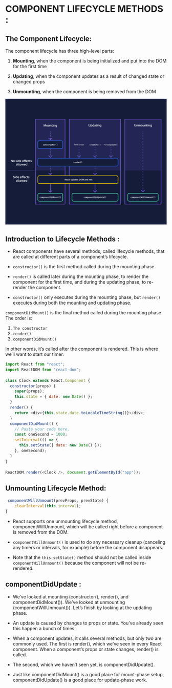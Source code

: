 # COMPONENT LIFECYCLE METHODS :

## The Component Lifecycle:

The component lifecycle has three high-level parts:

1. **Mounting**, when the component is being initialized and put into the DOM for the first time

2. **Updating**, when the component updates as a result of changed state or changed props

3. **Unmounting**, when the component is being removed from the DOM

![Alt text](image.png)

## Introduction to Lifecycle Methods :

+ React components have several methods, called lifecycle methods, that are called at different parts of a component’s lifecycle.

+ `constructor()` is the first method called during the mounting phase. 

+ `render()` is called later during the mounting phase, to render the component for the first time, and during the updating phase, to re-render the component.

+ `constructor()` only executes during the mounting phase, but `render()` executes during both the mounting and updating phase.

`componentDidMount()` is the final method called during the mounting phase. The order is:

1. `The constructor`
2. `render()`
3. `componentDidMount()`

In other words, it’s called after the component is rendered. This is where we’ll want to start our timer.

```javascript
import React from "react";
import ReactDOM from "react-dom";

class Clock extends React.Component {
  constructor(props) {
    super(props);
    this.state = { date: new Date() };
  }
  render() {
    return <div>{this.state.date.toLocaleTimeString()}</div>;
  }
  componentDidMount() {
    // Paste your code here.
    const oneSecond = 1000;
    setInterval(() => {
      this.setState({ date: new Date() });
    }, oneSecond);
  }
}

ReactDOM.render(<Clock />, document.getElementById("app"));

```

## Unmounting Lifecycle Method:

```javascript
 componentWillUnmount(prevProps, prevState) {
    clearInterval(this.interval);
}
```

+ React supports one unmounting lifecycle method, componentWillUnmount, which will be called right before a component is removed from the DOM.

+ `componentWillUnmount()` is used to do any necessary cleanup (canceling any timers or intervals, for example) before the component disappears.

+ Note that the `this.setState()` method should not be called inside `componentWillUnmount()` because the component will not be re-rendered.

## componentDidUpdate :

+ We’ve looked at mounting (constructor(), render(), and componentDidMount()). We’ve looked at unmounting (componentWillUnmount()). Let’s finish by looking at the updating phase.

+ An update is caused by changes to props or state. You’ve already seen this happen a bunch of times.

+ When a component updates, it calls several methods, but only two are commonly used. The first is render(), which we’ve seen in every React component. When a component’s props or state changes, render() is called.

+ The second, which we haven’t seen yet, is componentDidUpdate().

+ Just like componentDidMount() is a good place for mount-phase setup, componentDidUpdate() is a good place for update-phase work.